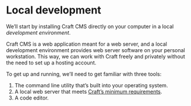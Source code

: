 # Local development

We’ll start by installing Craft CMS directly on your computer in a local _development environment_.

Craft CMS is a web application meant for a web server, and a local development environment provides web server software on your personal workstation. This way, we can work with Craft freely and privately without the need to set up a hosting account.

To get up and running, we’ll need to get familiar with three tools:

1. The command line utility that’s built into your operating system.
2. A local web server that meets [Craft’s minimum requirements](/1.x/requirements.md).
3. A code editor.
